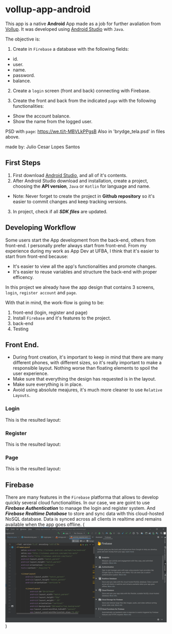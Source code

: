 # vollup-app-android

This app is a native **Android** App made as a job for further avaliation from [Vollup](https://www.vollup.com/).
It was developed using [Android Studio](https://developer.android.com/studio?hl=pt&gclid=CjwKCAjw3riIBhAwEiwAzD3TiWGMLwJfHW4meMvGt4mY-y4UFzd1YzDHvJ6nReMEw04JFntq2vSJ0BoCyfgQAvD_BwE&gclsrc=aw.ds) with ```Java```.

The objective is:
1. Create in ```Firebase``` a database with the following fields:

- id.
- user.
- name.
- password.
- balance.

2. Create a ```login``` screen (front and back) connecting with Firebase.

3. Create the front and back from the indicated ```page``` with the following functionalities:

- Show the account balance.
- Show the name from the logged user.

PSD with ```page```: https://we.tl/t-MBVLkPPgsB
Also in 'brydge_tela.psd' in files above.

made by:
Julio Cesar Lopes Santos

## First Steps
1. First download [Android Studio](https://developer.android.com/studio?hl=pt&gclid=CjwKCAjw3riIBhAwEiwAzD3TiWGMLwJfHW4meMvGt4mY-y4UFzd1YzDHvJ6nReMEw04JFntq2vSJ0BoCyfgQAvD_BwE&gclsrc=aw.ds), and all of it's contents.
2. After Android Studio download and installation, create a project, choosing the **API version**, ```Java``` or ```Kotlin``` for language and name.
- Note: Never forget to create the project in **Github repository** so it's easier to commit changes and keep tracking versions.
3. In project, check if all ***SDK files*** are updated.

## Developing Workflow
Some users start the App development from the back-end, others from front-end.
I personally prefer always start from front-end. From my experience during my work as App Dev at UFBA, I think that it's easier to start from front-end because: 
- It's easier to view all the app's functionalities and promote changes.
- It's easier to reuse variables and structure the back-end with proper efficency.

In this project we already have the app design that contains 3 screens, ```login```, ```register account``` and ```page```.

With that in mind, the work-flow is going to be:

1. front-end (login, register and page)
2. Install ```Firebase``` and it's features to the project.
3. back-end
4. Testing

## Front End.
- During front creation, it's important to keep in mind that there are many different phones, with different sizes, so it's really important to make a responsible layout. Nothing worse than floating elements to spoil the user experience.
- Make sure that everything the design has requested is in the layout.
- Make sure everything is in place.
- Avoid using absolute meajures, it's much more cleaner to use ```Relative Layouts```.

### Login
This is the resulted layout:

### Register
This is the resulted layout:

### Page
This is the resulted layout:

## Firebase
There are many features in the ```Firebase``` platforma that allows to develop quickly several cloud functionalities.
In our case, we are goint to use ***Firebase Authentication*** to manage the login and register system.
And ***Firebase Realtime Database*** to store and sync data with this cloud-hosted NoSQL database. Data is synced across all clients in realtime and remains available when the app goes offline.
(![Image](firebase.png?raw=true))

